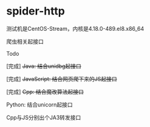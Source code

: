# spider-http

测试机是CentOS-Stream，内核是4.18.0-489.el8.x86_64

爬虫相关起接口

Todo

[完成] ~~Java: 结合unidbg起接口~~

[完成] ~~JavaScript: 结合网页爬下来的JS起接口~~

[完成] ~~Cpp: 结合魔改算法起接口~~

Python: 结合unicorn起接口

Cpp与JS分别出个JA3转发接口